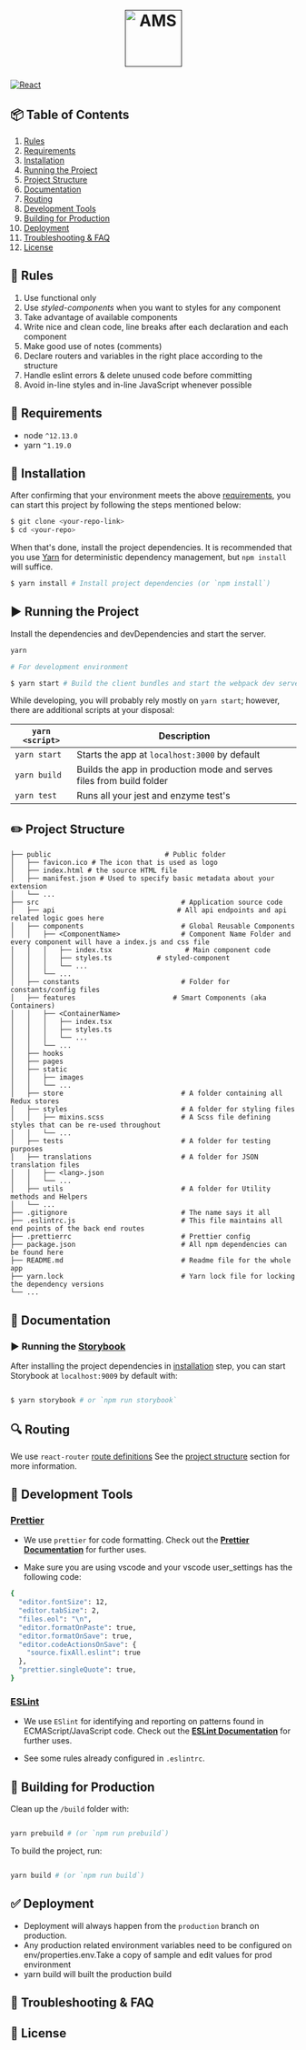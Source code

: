 <h1 align="center">
  <br>
  <a href=""><img src="http://www.metanet.co.kr/img/common/logo02_201810.png" alt="AMS" width="100"></a>
</h1>
<h3 align="center"></h3>

[![React](https://img.shields.io/badge/react-16.8.6-lightgrey.svg)](https://github.com/facebook/react)

## 📦 Table of Contents

1.  [Rules](#📜-rules)
2.  [Requirements](#💼-requirements)
3.  [Installation](#💾-installation)
4.  [Running the Project](#▶️-running-the-project)
5.  [Project Structure](#✏️-project-structure)
6.  [Documentation](#📖-documentation)
7.  [Routing](#🔍-routing)
8.  [Development Tools](#🔨-development-tools)
9.  [Building for Production](#🚚-building-for-production)
10. [Deployment](#✅-deployment)
11. [Troubleshooting & FAQ](#💬-troubleshooting-&-faq)
12. [License](#📘-license)

## 📜 Rules

1. Use functional only
2. Use *styled-components* when you want to styles for any component
3. Take advantage of available components
4. Write nice and clean code, line breaks after each declaration and each component
5. Make good use of notes (comments)
6. Declare routers and variables in the right place according to the structure
7. Handle eslint errors & delete unused code before committing
8. Avoid in-line styles and in-line JavaScript whenever possible

## 💼 Requirements

- node `^12.13.0`
- yarn `^1.19.0`

## 💾 Installation

After confirming that your environment meets the above [requirements](#💼-requirements), you can start this project by following the steps mentioned below:

```bash
$ git clone <your-repo-link>
$ cd <your-repo>
```

When that's done, install the project dependencies. It is recommended that you use [Yarn](https://yarnpkg.com/) for deterministic dependency management, but `npm install` will suffice.

```bash
$ yarn install # Install project dependencies (or `npm install`)

```

## ▶️ Running the Project

Install the dependencies and devDependencies and start the server.

```bash
yarn

```

```bash
# For development environment

$ yarn start # Build the client bundles and start the webpack dev server (or `npm run start`)

```

While developing, you will probably rely mostly on `yarn start`; however, there are additional scripts at your disposal:

| `yarn <script>` | Description                                                          |
| --------------- | -------------------------------------------------------------------- |
| `yarn start`    | Starts the app at `localhost:3000` by default                        |
| `yarn build`    | Builds the app in production mode and serves files from build folder |
| `yarn test`     | Runs all your jest and enzyme test's                                 |

## ✏️ Project Structure

```
├── public                            # Public folder
│   ├── favicon.ico # The icon that is used as logo
│   ├── index.html # the source HTML file
│   ├── manifest.json # Used to specify basic metadata about your extension
│   └── ...
├── src                                   # Application source code
│   ├── api                              # All api endpoints and api related logic goes here
│   ├── components                        # Global Reusable Components
│   │   ├── <ComponentName>               # Component Name Folder and every component will have a index.js and css file
│   │   │   ├── index.tsx                  # Main component code
│   │   │   ├── styles.ts           # styled-component
│   │   │   └── ...
│   │   └── ...
│   ├── constants                         # Folder for constants/config files
│   ├── features                        # Smart Components (aka Containers)
│   │   ├── <ContainerName>
│   │   │   ├── index.tsx
│   │   │   ├── styles.ts
│   │   │   └── ...
│   │   └── ...
│   ├── hooks
│   ├── pages
│   ├── static
│   │   ├── images
│   │   └── ...
│   ├── store                             # A folder containing all Redux stores
│   ├── styles                            # A folder for styling files
│   │   ├── mixins.scss                   # A Scss file defining styles that can be re-used throughout
│   │   └── ...
│   ├── tests                             # A folder for testing purposes
│   ├── translations                      # A folder for JSON translation files
│   │   ├── <lang>.json
│   │   └── ...
│   ├── utils                             # A folder for Utility methods and Helpers
│   └── ...
├── .gitignore                            # The name says it all
├── .eslintrc.js                          # This file maintains all end points of the back end routes
├── .prettierrc                           # Prettier config
├── package.json                          # All npm dependencies can be found here
├── README.md                             # Readme file for the whole app
├── yarn.lock                             # Yarn lock file for locking the dependency versions
└── ...
```

## 📖 Documentation

### ▶️ Running the [Storybook](https://storybook.js.org/)

After installing the project dependencies in [installation](#💾-installation) step, you can start Storybook at `localhost:9009` by default with:

```bash

$ yarn storybook # or `npm run storybook`

```

## 🔍 Routing

We use `react-router` [route definitions](https://github.com/ReactTraining/react-router)
See the [project structure](#✏️-project-structure) section for more information.

## 🔨 Development Tools

### [Prettier](https://prettier.io/)

- We use `prettier` for code formatting. Check out the [**Prettier Documentation**](https://www.npmjs.com/package/prettier) for further uses.

- Make sure you are using vscode and your vscode user_settings has the following code:

```bash
{
  "editor.fontSize": 12,
  "editor.tabSize": 2,
  "files.eol": "\n",
  "editor.formatOnPaste": true,
  "editor.formatOnSave": true,
  "editor.codeActionsOnSave": {
    "source.fixAll.eslint": true
  },
  "prettier.singleQuote": true,
}
```

### [ESLint](https://eslint.org/)

- We use `ESlint` for identifying and reporting on patterns found in ECMAScript/JavaScript code. Check out the [**ESLint Documentation**](https://www.npmjs.com/package/eslint) for further uses.

- See some rules already configured in `.eslintrc`.

## 🚚 Building for Production

Clean up the `/build` folder with:

```bash

yarn prebuild # (or `npm run prebuild`)

```

To build the project, run:

```bash

yarn build # (or `npm run build`)

```

## ✅ Deployment

- Deployment will always happen from the `production` branch on production.
- Any production related environment variables need to be configured on env/properties.env.Take a copy of sample and edit values for prod environment
- yarn build will built the production build

## 💬 Troubleshooting & FAQ


## 📘 License

<!-- Update License here if available -->
